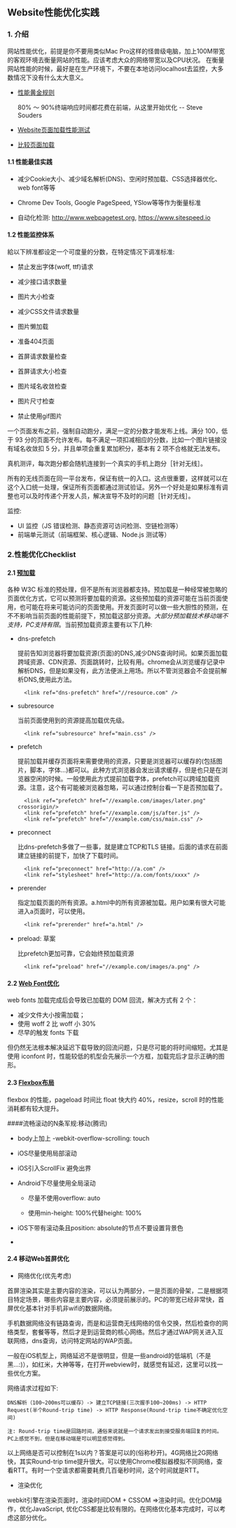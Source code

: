 ## Website性能优化实践

### 1. 介绍

网站性能优化，前提是你不要用类似Mac Pro这样的怪兽级电脑，加上100M带宽的客观环境去衡量网站的性能。应该考虑大众的网络带宽以及CPU状况。
在衡量网站性能的时候，最好是在生产环境下，不要在本地访问localhost去监控，大多数情况下没有什么太大意义。

- [性能黄金规则](http://www.stevesouders.com/blog/2012/2/10/the-performance-golden-rule/)

    80% ～ 90%终端响应时间都花费在前端，从这里开始优化 -- Steve Souders
    

- [Website页面加载性能测试](http://webpagetest.org)

- [比较页面加载](http://whichloadsfaster.com)

#### 1.1 性能最佳实践

- 减少Cookie大小、减少域名解析(DNS)、空闲时预加载、CSS选择器优化、web font等等

- Chrome Dev Tools, Google PageSpeed, YSlow等等作为衡量标准

- 自动化检测: http://www.webpagetest.org, https://www.sitespeed.io

#### 1.2 性能监控体系

給以下辨准都设定一个可度量的分数，在特定情况下调准标准:

- 禁止发出字体(woff, ttf)请求

- 减少接口请求数量

- 图片大小检查

- 减少CSS文件请求数量

- 图片懒加载

- 准备404页面

- 首屏请求数量检查

- 首屏请求大小检查

- 图片域名收敛检查

- 图片尺寸检查

- 禁止使用gif图片

一个页面发布之前，强制自动跑分，满足一定的分数才能发布上线。满分 100，低于 93 分的页面不允许发布。每不满足一项扣减相应的分数，比如一个图片链接没有域名收敛扣 5 分，并且单项会重复累加积分，基本有 2 项不合格就无法发布。

真机测评，每次跑分都会随机连接到一个真实的手机上跑分［针对无线］。

所有的无线页面在同一平台发布，保证有统一的入口。这点很重要，这样就可以在这个入口统一处理，保证所有页面都通过测试验证。另外一个好处是如果标准有调整也可以及时传递个开发人员，解决宣导不及时的问题［针对无线］。


监控:

- UI 监控（JS 错误检测、静态资源可访问检测、空链检测等）
- 前端单元测试（前端框架、核心逻辑、Node.js 测试等）
    
### 2.性能优化Checklist

#### 2.1 [预加载](https://css-tricks.com/prefetching-preloading-prebrowsing/)

各种 W3C 标准的预处理，但不是所有浏览器都支持。预加载是一种经常被忽略的页面优化方式，它可以预测将要加载的资源。这些预加载的资源可能在当前页面使用，也可能在将来可能访问的页面使用。开发页面时可以做一些大胆性的预测，在不不影响当前页面的性能前提下，预加载这部分资源。*大部分预加载技术移动端不支持，PC支持有限*。当前预加载资源主要有以下几种:

* dns-prefetch

   提前告知浏览器将要加载资源(页面)的DNS,减少DNS查询时间。如果页面加载跨域资源、CDN资源、页面跳转时，比较有用。chrome会从浏览缓存记录中解析DNS，但是如果没有，此方法便派上用场。所以不管浏览器会不会提前解析DNS,使用此方法。
  
        <link ref="dns-prefetch" href="//resource.com" />
        
* subresource

   当前页面使用到的资源提高加载优先级。
   
        <link ref="subresource" href="main.css" />
        
* prefetch

    提前加载并缓存页面将来需要使用的资源，只要是浏览器可以缓存的(包括图片，脚本，字体...)都可以。此种方式浏览器会发出请求缓存，但是也只是在浏览器空闲的时候。一般使用此方式提前加载字体，prefetch可以跨域加载资源。注意，这个有可能被浏览器忽略，可以通过控制台看一下是否预加载了。
    
        <link ref="prefetch" href="//example.com/images/later.png" crossorigin/>
        <link ref="prefetch" href="//example.com/js/after.js" />
        <link ref="prefetch" href="//example.com/css/main.css" />
        
* preconnect

    比dns-prefetch多做了一些事，就是建立TCP和TLS 链接。后面的请求在前面建立链接的前提下，加快了下载时间。
    
        <link ref="preconnect" href="http://a.com" />
        <link ref="stylesheet" href="http://a.com/fonts/xxxx" />
        
* prerender

    指定加载页面的所有资源。a.html中的所有资源被加载。用户如果有很大可能进入a页面时，可以使用。
    
        <link ref="prerender" href="a.html" />

* preload: 草案

    比prefetch更加可靠，它会始终预加载资源
    
        <link ref="preload" href="//example.com/images/a.png" />

#### 2.2 [Web Font优化](http://velocityconf.com/devops-web-performance-ny-2015/public/schedule/detail/46234)

web fonts 加载完成后会导致已加载的 DOM 回流，解决方式有 2 个：

- 减少文件大小按需加载；
- 使用 woff 2 比 woff 小 30%
- 尽早的触发 fonts 下载

但仍然无法根本解决延迟下载导致的回流问题，只是尽可能的将时间缩短。尤其是使用 iconfont 时，性能较低的机型会先展示一个方框，加载完后才显示正确的图形。

#### 2.3 [Flexbox布局](http://velocityconf.com/devops-web-performance-ny-2015/public/schedule/detail/43921)

flexbox 的性能，pageload 时间比 float 快大约 40%，resize，scroll 时的性能消耗都有较大提升。

####流畅滚动的N条军规:移动(腾讯)

- body上加上 -webkit-overflow-scrolling: touch

- iOS尽量使用局部滚动

- iOS引入ScrollFix 避免出界

- Android下尽量使用全局滚动

	- 尽量不使用overflow: auto
	
	- 使用min-height: 100%代替height: 100%
	
- iOS下带有滚动条且position: absolute的节点不要设置背景色
- 
#### 2.4 移动Web首屏优化

- 网络优化(优先考虑)

首屏渲染其实是主要内容的渲染，可以认为两部分，一是页面的骨架，二是根据项目特定场景，哪些内容是主要内容，必须提前展示的。PC的带宽已经非常快，首屏优化基本针对手机非wifi的数据网络。

手机数据网络没有链路查询，而是和运营商无线网络的信令交换，然后检查你的网络类型，套餐等等，然后才是到运营商的核心网络。然后才通过WAP网关进入互联网络，dns查询，访问特定网站的WAP页面。

一般在iOS机型上，网络延迟不是很明显，但是一些android的低端机（不是黑...:)），如红米，大神等等，在打开webview时，就感觉有延迟，这里可以找一些优化方案。

网络请求过程如下:

	DNS解析（100~200ms可以缓存）-> 建立TCP链接(三次握手100~200ms) -> HTTP Request(半个Round-trip time) -> HTTP Response(Round-trip time不确定优化空间)
	
	注: Round-trip time是回路时间，通俗来说就是一个请求发出到接受服务端回复的时间。PC上感觉不到，但是在移动端是可以明显感觉得到。
	
以上网络是否可以控制在1s以内？答案是可以的(俗称秒开)。4G网络比2G网络快，其实Round-trip time提升很大。可以使用Chrome模拟器模拟不同网络，查看RTT。有时一个空请求都需要耗费几百毫秒时间，这个时间就是RTT。

- 渲染优化

webkit引擎在渲染页面时，渲染时间DOM + CSSOM =>渲染时间。优化DOM操作，优化JavaScript, 优化CSS都是比较有限的。在网络优化基本完成时，可以考虑这部分优化。

